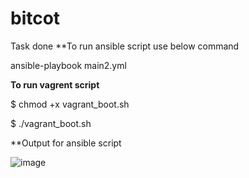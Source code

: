 # bitcot
Task done
**To run ansible script use below command


ansible-playbook main2.yml

**To run vagrent script**


$ chmod +x vagrant_boot.sh

$ ./vagrant_boot.sh


**Output for ansible script


![image](https://user-images.githubusercontent.com/105592801/168475535-baf4cbe0-debc-449d-b79a-f4ae74300b34.png)
